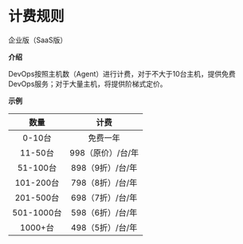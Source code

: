 # 计费规则

企业版（SaaS版）

**介绍**

DevOps按照主机数（Agent）进行计费，对于不大于10台主机，提供免费DevOps服务；对于大量主机，将提供阶梯式定价。

**示例**


| 数量      |    计费 |
| :--------: | :--------:|
| 0-10台  | 免费一年 |
| 11-50台  | 998（原价）/台/年 |
| 51-100台  | 898（9折）/台/年 |
| 101-200台  | 798（8折）/台/年 |
| 201-500台  | 698（7折）/台/年 |
| 501-1000台  | 598（6折）/台/年 |
| 1000+台  | 498（5折）/台/年 |
